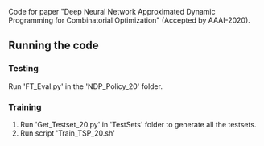 Code for paper "Deep Neural Network Approximated Dynamic Programming for Combinatorial Optimization" (Accepted by AAAI-2020). 

## Running the code
### Testing
Run 'FT_Eval.py' in the 'NDP_Policy_20' folder.
### Training
1. Run 'Get_Testset_20.py' in 'TestSets' folder to generate all the testsets.
2. Run script 'Train_TSP_20.sh'

